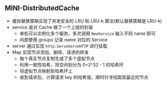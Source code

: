 ## MINI-DistributedCache

-   缓存替换策略实现了并发安全的 LRU 和 LRU-k 算法(默认替换策略是 LRU-k)
-   service 是对 Cache 做了一个上层的封装
    -   单机可以实例化多个服务，多次调用 `NewService` 输入不同 name 即可
    -   内部使用 groups 记录 name 对应的 Service 
-   server 通过实现 `http.ServeServeHTTP` 进行挂载
-   Map 实现节点添加、删除、请求的转发
    -   每个真实节点复制生成了多个虚拟节点
    -   利用一致性哈希，将空间划分为 0~2^32 - 1 的哈希环
    -   将虚拟节点映射到哈希环上
    -   收到请求后，计算请求 key 的哈希值，顺时针寻找距其最近的节点